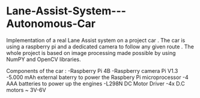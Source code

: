 # Lane-Assist-System---Autonomous-Car
Implementation of a real Lane Assist system on a project car . The car is using a raspberry pi and a dedicated camera to follow any given route . The whole project is based on image processing made possible by using NumPY and OpenCV libraries. 

Components of the car : 
-Raspberry Pi 4B
-Raspberry camera Pi V1.3
-5.000 mAh external baterry to power the Raspbery Pi microprocessor 
-4 AAA batteries to power up the engines
-L298N DC Motor Driver 
-4x D.C motors ~ 3V-6V 
